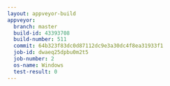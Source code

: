 ```yaml
---
layout: appveyor-build
appveyor:
  branch: master
  build-id: 43393708
  build-number: 511
  commit: 64b323f83dc0d87112dc9e3a30dc4f8ea31933f1
  job-id: dwaeq25dpbu0m2t5
  job-number: 2
  os-name: Windows
  test-result: 0
---
```

